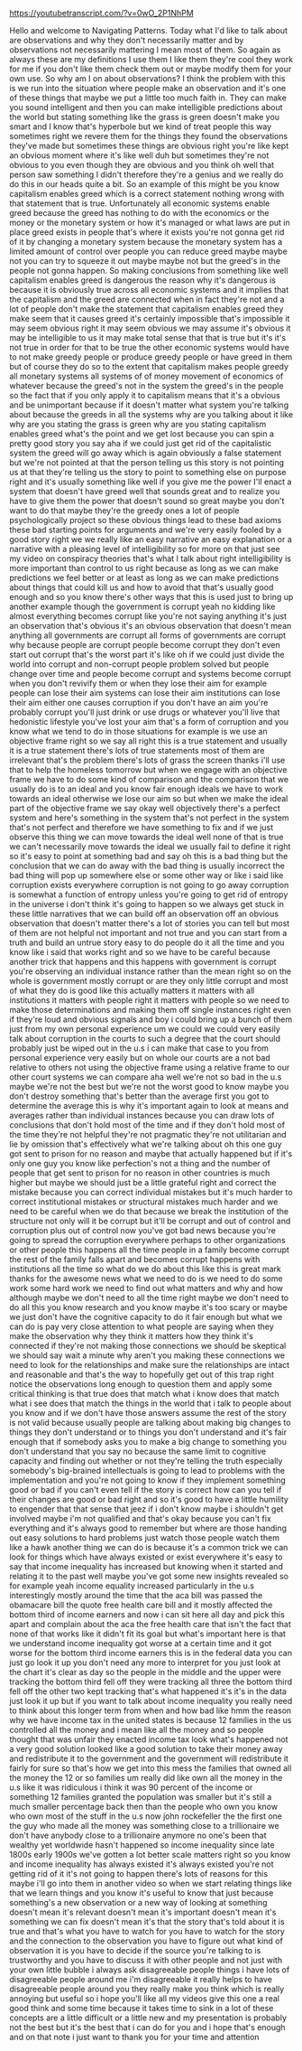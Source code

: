 https://youtubetranscript.com/?v=0wO_2P1NhPM

 Hello and welcome to Navigating Patterns. Today what I'd like to talk about are observations and why they don't necessarily matter and by observations not necessarily mattering I mean most of them. So again as always these are my definitions I use them I like them they're cool they work for me if you don't like them check them out or maybe modify them for your own use. So why am I on about observations? I think the problem with this is we run into the situation where people make an observation and it's one of these things that maybe we put a little too much faith in. They can make you sound intelligent and then you can make intelligible predictions about the world but stating something like the grass is green doesn't make you smart and I know that's hyperbole but we kind of treat people this way sometimes right we revere them for the things they found the observations they've made but sometimes these things are obvious right you're like kept an obvious moment where it's like well duh but sometimes they're not obvious to you even though they are obvious and you think oh well that person saw something I didn't therefore they're a genius and we really do do this in our heads quite a bit. So an example of this might be you know capitalism enables greed which is a correct statement nothing wrong with that statement that is true. Unfortunately all economic systems enable greed because the greed has nothing to do with the economics or the money or the monetary system or how it's managed or what laws are put in place greed exists in people that's where it exists you're not gonna get rid of it by changing a monetary system because the monetary system has a limited amount of control over people you can reduce greed maybe maybe not you can try to squeeze it out maybe maybe not but the greed's in the people not gonna happen. So making conclusions from something like well capitalism enables greed is dangerous the reason why it's dangerous is because it is obviously true across all economic systems and it implies that the capitalism and the greed are connected when in fact they're not and a lot of people don't make the statement that capitalism enables greed they make seem that it causes greed it's certainly impossible that's impossible it may seem obvious right it may seem obvious we may assume it's obvious it may be intelligible to us it may make total sense that that is true but it's it's not true in order for that to be true the other economic systems would have to not make greedy people or produce greedy people or have greed in them but of course they do so to the extent that capitalism makes people greedy all monetary systems all systems of of money movement of economics of whatever because the greed's not in the system the greed's in the people so the fact that if you only apply it to capitalism means that it's a obvious and be unimportant because if it doesn't matter what system you're talking about because the greeds in all the systems why are you talking about it like why are you stating the grass is green why are you stating capitalism enables greed what's the point and we get lost because you can spin a pretty good story you say aha if we could just get rid of the capitalistic system the greed will go away which is again obviously a false statement but we're not pointed at that the person telling us this story is not pointing us at that they're telling us the story to point to something else on purpose right and it's usually something like well if you give me the power I'll enact a system that doesn't have greed well that sounds great and to realize you have to give them the power that doesn't sound so great maybe you don't want to do that maybe they're the greedy ones a lot of people psychologically project so these obvious things lead to these bad axioms these bad starting points for arguments and we're very easily fooled by a good story right we we really like an easy narrative an easy explanation or a narrative with a pleasing level of intelligibility so for more on that just see my video on conspiracy theories that's what I talk about right intelligibility is more important than control to us right because as long as we can make predictions we feel better or at least as long as we can make predictions about things that could kill us and how to avoid that that's usually good enough and so you know there's other ways that this is used just to bring up another example though the government is corrupt yeah no kidding like almost everything becomes corrupt like you're not saying anything it's just an observation that's obvious it's an obvious observation that doesn't mean anything all governments are corrupt all forms of governments are corrupt why because people are corrupt people become corrupt they don't even start out corrupt that's the worst part it's like oh if we could just divide the world into corrupt and non-corrupt people problem solved but people change over time and people become corrupt and systems become corrupt when you don't revivify them or when they lose their aim for example people can lose their aim systems can lose their aim institutions can lose their aim either one causes corruption if you don't have an aim you're probably corrupt you'll just drink or use drugs or whatever you'll live that hedonistic lifestyle you've lost your aim that's a form of corruption and you know what we tend to do in those situations for example is we use an objective frame right so we say all right this is a true statement and usually it is a true statement there's lots of true statements most of them are irrelevant that's the problem there's lots of grass the screen thanks i'll use that to help the homeless tomorrow but when we engage with an objective frame we have to do some kind of comparison and the comparison that we usually do is to an ideal and you know fair enough ideals we have to work towards an ideal otherwise we lose our aim so but when we make the ideal part of the objective frame we say okay well objectively there's a perfect system and here's something in the system that's not perfect in the system that's not perfect and therefore we have something to fix and if we just observe this thing we can move towards the ideal well none of that is true we can't necessarily move towards the ideal we usually fail to define it right so it's easy to point at something bad and say oh this is a bad thing but the conclusion that we can do away with the bad thing is usually incorrect the bad thing will pop up somewhere else or some other way or like i said like corruption exists everywhere corruption is not going to go away corruption is somewhat a function of entropy unless you're going to get rid of entropy in the universe i don't think it's going to happen so we always get stuck in these little narratives that we can build off an observation off an obvious observation that doesn't matter there's a lot of stories you can tell but most of them are not helpful not important and not true and you can start from a truth and build an untrue story easy to do people do it all the time and you know like i said that works right and so we have to be careful because another trick that happens and this happens with government is corrupt you're observing an individual instance rather than the mean right so on the whole is government mostly corrupt or are they only little corrupt and most of what they do is good like this actually matters it matters with all institutions it matters with people right it matters with people so we need to make those determinations and making them off single instances right even if they're loud and obvious signals and boy i could bring up a bunch of them just from my own personal experience um we could we could very easily talk about corruption in the courts to such a degree that the court should probably just be wiped out in the u.s i can make that case to you from personal experience very easily but on whole our courts are a not bad relative to others not using the objective frame using a relative frame to our other court systems we can compare aha well we're not so bad in the u.s maybe we're not the best but we're not the worst good to know maybe you don't destroy something that's better than the average first you got to determine the average this is why it's important again to look at means and averages rather than individual instances because you can draw lots of conclusions that don't hold most of the time and if they don't hold most of the time they're not helpful they're not pragmatic they're not utilitarian and lie by omission that's effectively what we're talking about oh this one guy got sent to prison for no reason and maybe that actually happened but if it's only one guy you know like perfection's not a thing and the number of people that get sent to prison for no reason in other countries is much higher but maybe we should just be a little grateful right and correct the mistake because you can correct individual mistakes but it's much harder to correct institutional mistakes or structural mistakes much harder and we need to be careful when we do that because we break the institution of the structure not only will it be corrupt but it'll be corrupt and out of control and corruption plus out of control now you've got bad news because you're going to spread the corruption everywhere perhaps to other organizations or other people this happens all the time people in a family become corrupt the rest of the family falls apart and becomes corrupt happens with institutions all the time so what do we do about this like this is great mark thanks for the awesome news what we need to do is we need to do some work some hard work we need to find out what matters and why and how although maybe we don't need to all the time right maybe we don't need to do all this you know research and you know maybe it's too scary or maybe we just don't have the cognitive capacity to do it fair enough but what we can do is pay very close attention to what people are saying when they make the observation why they think it matters how they think it's connected if they're not making those connections we should be skeptical we should say wait a minute why aren't you making these connections we need to look for the relationships and make sure the relationships are intact and reasonable and that's the way to hopefully get out of this trap right notice the observations long enough to question them and apply some critical thinking is that true does that match what i know does that match what i see does that match the things in the world that i talk to people about you know and if we don't have those answers assume the rest of the story is not valid because usually people are talking about making big changes to things they don't understand or to things you don't understand and it's fair enough that if somebody asks you to make a big change to something you don't understand that you say no because the same limit to cognitive capacity and finding out whether or not they're telling the truth especially somebody's big-brained intellectuals is going to lead to problems with the implementation and you're not going to know if they implement something good or bad if you can't even tell if the story is correct how can you tell if their changes are good or bad right and so it's good to have a little humility to engender that that sense that jeez if i don't know maybe i shouldn't get involved maybe i'm not qualified and that's okay because you can't fix everything and it's always good to remember but where are those handing out easy solutions to hard problems just watch those people watch them like a hawk another thing we can do is because it's a common trick we can look for things which have always existed or exist everywhere it's easy to say that income inequality has increased but knowing when it started and relating it to the past well maybe you've got some new insights revealed so for example yeah income equality increased particularly in the u.s interestingly mostly around the time that the aca bill was passed the obamacare bill the quote free health care bill and it mostly affected the bottom third of income earners and now i can sit here all day and pick this apart and complain about the aca the free health care that isn't the fact that none of that works like it didn't fit its goal but what's important here is that we understand income inequality got worse at a certain time and it got worse for the bottom third income earners this is in the federal data you can just go look it up you don't need any more to interpret for you just look at the chart it's clear as day so the people in the middle and the upper were tracking the bottom third fell off they were tracking all three the bottom third fell off the other two kept tracking that's what happened it's it's in the data just look it up but if you want to talk about income inequality you really need to think about this longer term from when and how bad like hmm the reason why we have income tax in the united states is because 12 families in the us controlled all the money and i mean like all the money and so people thought that was unfair they enacted income tax look what's happened not a very good solution looked like a good solution to take their money away and redistribute it to the government and the government will redistribute it fairly for sure so that's how we get into this mess the families that owned all the money the 12 or so families um really did like own all the money in the u.s like it was ridiculous i think it was 90 percent of the income or something 12 families granted the population was smaller but it's still a much smaller percentage back then than the people who own you know who own most of the stuff in the u.s now john rockefeller the the first one the guy who made all the money was something close to a trillionaire we don't have anybody close to a trillionaire anymore no one's been that wealthy yet worldwide hasn't happened so income inequality since late 1800s early 1900s we've gotten a lot better scale matters right so you know and income inequality has always existed it's always existed you're not getting rid of it it's not going to happen there's lots of reasons for this maybe i'll go into them in another video so when we start relating things like that we learn things and you know it's useful to know that just because something's a new observation or a new way of looking at something doesn't mean it's relevant doesn't mean it's important doesn't mean it's something we can fix doesn't mean it's that the story that's told about it is true and that's what you have to watch for you have to watch for the story and the connection to the observation you have to figure out what kind of observation it is you have to decide if the source you're talking to is trustworthy and you have to discuss it with other people and not just with your own little bubble i always ask disagreeable people things i have lots of disagreeable people around me i'm disagreeable it really helps to have disagreeable people around you they really make you think which is really annoying but useful so i hope you'll like all my videos give this one a real good think and some time because it takes time to sink in a lot of these concepts are a little difficult or a little new and my presentation is probably not the best but it's the best that i can do for you and i hope that's enough and on that note i just want to thank you for your time and attention